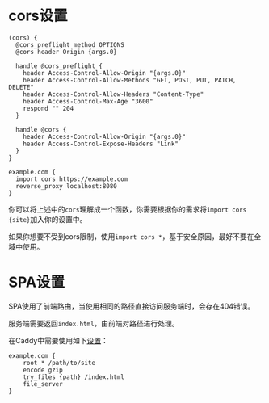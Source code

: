 # cors设置

```
(cors) {
  @cors_preflight method OPTIONS
  @cors header Origin {args.0}

  handle @cors_preflight {
    header Access-Control-Allow-Origin "{args.0}"
    header Access-Control-Allow-Methods "GET, POST, PUT, PATCH, DELETE"
    header Access-Control-Allow-Headers "Content-Type"
    header Access-Control-Max-Age "3600"
    respond "" 204
  }

  handle @cors {
    header Access-Control-Allow-Origin "{args.0}"
    header Access-Control-Expose-Headers "Link"
  }
}

example.com {
  import cors https://example.com
  reverse_proxy localhost:8080
}
```

你可以将上述中的`cors`理解成一个函数，你需要根据你的需求将`import cors {site}`加入你的设置中。

如果你想要不受到cors限制，使用`import cors *`，基于安全原因，最好不要在全域中使用。

# SPA设置

SPA使用了前端路由，当使用相同的路径直接访问服务端时，会存在404错误。

服务端需要返回`index.html`，由前端对路径进行处理。

在Caddy中需要使用如下[设置](https://caddyserver.com/docs/caddyfile/patterns#single-page-apps-spas)：

```
example.com {
	root * /path/to/site
	encode gzip
	try_files {path} /index.html
	file_server
}
```